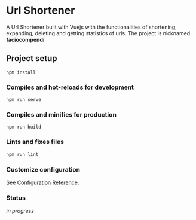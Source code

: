 # Url Shortener

A Url Shortener built with Vuejs with the functionalities of shortening, expanding, deleting and getting statistics of urls. 
The project is nicknamed  **faciocompendi**


## Project setup

```
npm install
```

### Compiles and hot-reloads for development

```
npm run serve
```

### Compiles and minifies for production

```
npm run build
```

### Lints and fixes files

```
npm run lint
```

### Customize configuration

See [Configuration Reference](https://cli.vuejs.org/config/).


### Status

_in progress_